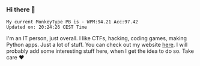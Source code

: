 ### Hi there 👋
<!-- PB START -->
```
My current MonkeyType PB is - WPM:94.21 Acc:97.42
Updated on: 20:24:26 CEST Time
```
<!-- PB END -->
I'm an IT person, just overall. I like CTFs, hacking, coding games, making Python apps. Just a lot of stuff.
You can check out my website [here](https://skill3472.github.io/).
I will probably add some interesting stuff here, when I get the idea to do so. Take care ❤️
